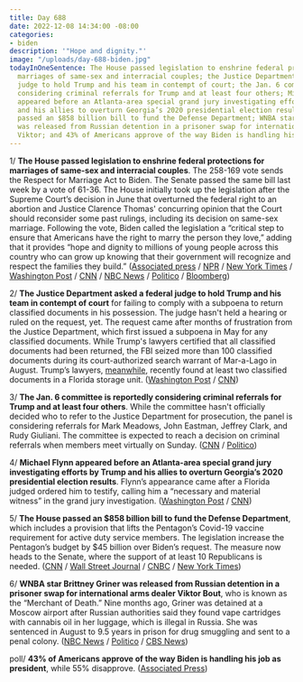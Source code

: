 ```yaml
---
title: Day 688
date: 2022-12-08 14:34:00 -08:00
categories:
- biden
description: '"Hope and dignity."'
image: "/uploads/day-688-biden.jpg"
todayInOneSentence: The House passed legislation to enshrine federal protections for
  marriages of same-sex and interracial couples; the Justice Department asked a federal
  judge to hold Trump and his team in contempt of court; the Jan. 6 committee is reportedly
  considering criminal referrals for Trump and at least four others; Michael Flynn
  appeared before an Atlanta-area special grand jury investigating efforts by Trump
  and his allies to overturn Georgia’s 2020 presidential election results; the House
  passed an $858 billion bill to fund the Defense Department; WNBA star Brittney Griner
  was released from Russian detention in a prisoner swap for international arms dealer
  Viktor; and 43% of Americans approve of the way Biden is handling his job as president.
---
```


1/ **The House passed legislation to enshrine federal protections for marriages of same-sex and interracial couples**. The 258-169 vote sends the Respect for Marriage Act to Biden. The Senate passed the same bill last week by a vote of 61-36. The House initially took up the legislation after the Supreme Court’s decision in June that overturned the federal right to an abortion and Justice Clarence Thomas' concurring opinion that the Court should reconsider some past rulings, including its decision on same-sex marriage. Following the vote, Biden called the legislation a “critical step to ensure that Americans have the right to marry the person they love,” adding that it provides “hope and dignity to millions of young people across this country who can grow up knowing that their government will recognize and respect the families they build.” ([Associated press](https://apnews.com/article/biden-marriage-united-states-government-and-politics-1cb2d3f4ae76528c0f7d43daceeba974) / [NPR](https://www.npr.org/2022/11/29/1139676719/same-sex-marriages-bill-senate-vote) / [New York Times](https://www.nytimes.com/2022/12/08/us/politics/same-sex-marriage-congress.html) / [Washington Post](https://www.washingtonpost.com/politics/2022/12/08/respect-for-marriage-act-house-vote/) / [CNN](https://www.cnn.com/2022/12/08/politics/same-sex-marriage-vote-house/index.html) / [NBC News](https://www.nbcnews.com/politics/congress/house-passes-bill-protect-sex-marriage-sending-bidens-desk-rcna60128) / [Politico](https://www.politico.com/news/2022/12/08/house-gop-support-decreases-for-same-sex-marriage-protections-00073027) / [Bloomberg](https://www.bloomberg.com/news/articles/2022-12-08/same-sex-marriage-bill-passes-house-goes-to-biden-for-signature?srnd=premium&sref=MIBMEEoj))

2/ **The Justice Department asked a federal judge to hold Trump and his team in contempt of court** for failing to comply with a subpoena to return classified documents in his possession. The judge hasn't held a hearing or ruled on the request, yet. The request came after months of frustration from the Justice Department, which first issued a subpoena in May for any classified documents. While Trump's lawyers certified that all classified documents had been returned, the FBI seized more than 100 classified documents during its court-authorized search warrant of Mar-a-Lago in August. Trump’s lawyers, [meanwhile](https://whatthefuckjusthappenedtoday.com/2022/12/07/day-687/#3-trump%E2%80%99s-lawyers-found-at-least-two), recently found at least two classified documents in a Florida storage unit. ([Washington Post](https://www.washingtonpost.com/nation/2022/12/08/trump-contempt-mar-a-lago-records/) / [CNN](https://www.cnn.com/2022/12/08/politics/doj-trump-contempt-classified-documents/index.html))

3/ **The Jan. 6 committee is reportedly considering criminal referrals for Trump and at least four others**. While the committee hasn't officially decided who to refer to the Justice Department for prosecution, the panel is considering referrals for Mark Meadows, John Eastman, Jeffrey Clark, and Rudy Giuliani. The committee is expected to reach a decision on criminal referrals when members meet virtually on Sunday. ([CNN](https://www.cnn.com/2022/12/08/politics/january-6-committee-criminal-referrals/index.html) / [Politico](https://www.politico.com/news/2022/12/08/jan-6-panel-plans-weekend-meeting-to-consider-criminal-referrals-00073122))

4/ **Michael Flynn appeared before an Atlanta-area special grand jury investigating efforts by Trump and his allies to overturn Georgia’s 2020 presidential election results**. Flynn’s appearance came after a Florida judged ordered him to testify, calling him a “necessary and material witness” in the grand jury investigation. ([Washington Post](https://www.washingtonpost.com/nation/2022/12/08/fulton-county-trump-michael-flynn/) / [CNN](https://www.cnn.com/2022/12/08/politics/michael-flynn-atlanta-grand-jury-testimony-election-probe/index.html))

5/ **The House passed an $858 billion bill to fund the Defense Department**, which includes a provision that lifts the Pentagon’s Covid-19 vaccine requirement for active duty service members. The legislation increase the Pentagon’s budget by $45 billion over Biden’s request. The measure now heads to the Senate, where the support of at least 10 Republicans is needed. ([CNN](https://www.cnn.com/2022/12/08/politics/house-vote-ndaa-military-vaccine-mandate/index.html) / [Wall Street Journal](https://www.wsj.com/articles/house-approves-bill-to-boost-military-spending-11670525202?mod=hp_lead_pos5) / [CNBC](https://www.cnbc.com/2022/12/08/house-passes-defense-bill-that-would-scrap-covid-vaccine-mandate.html) / [New York Times](https://www.nytimes.com/2022/12/08/us/politics/house-defense-bill-covid-vaccine-mandate.html))

6/ **WNBA star Brittney Griner was released from Russian detention in a prisoner swap for international arms dealer Viktor Bout**, who is known as the “Merchant of Death.” Nine months ago, Griner was detained at a Moscow airport after Russian authorities said they found vape cartridges with cannabis oil in her luggage, which is illegal in Russia. She was sentenced in August to 9.5 years in prison for drug smuggling and sent to a penal colony. ([NBC News](https://www.nbcnews.com/politics/politics-news/wnba-star-brittney-griner-released-russian-custody-high-profile-prison-rcna60683) / [Politico](https://www.politico.com/news/2022/12/08/biden-griner-whelan-russia-00073044) / [CBS News](https://www.cbsnews.com/live-updates/brittney-griner-release-russia-prisoner-swap-viktor-bout/))

poll/ **43% of Americans approve of the way Biden is handling his job as president**, while 55% disapprove. ([Associated Press](https://apnews.com/article/biden-inflation-united-states-government-and-politics-afe0d0d66a1097b3defb7999b2b378f5))

